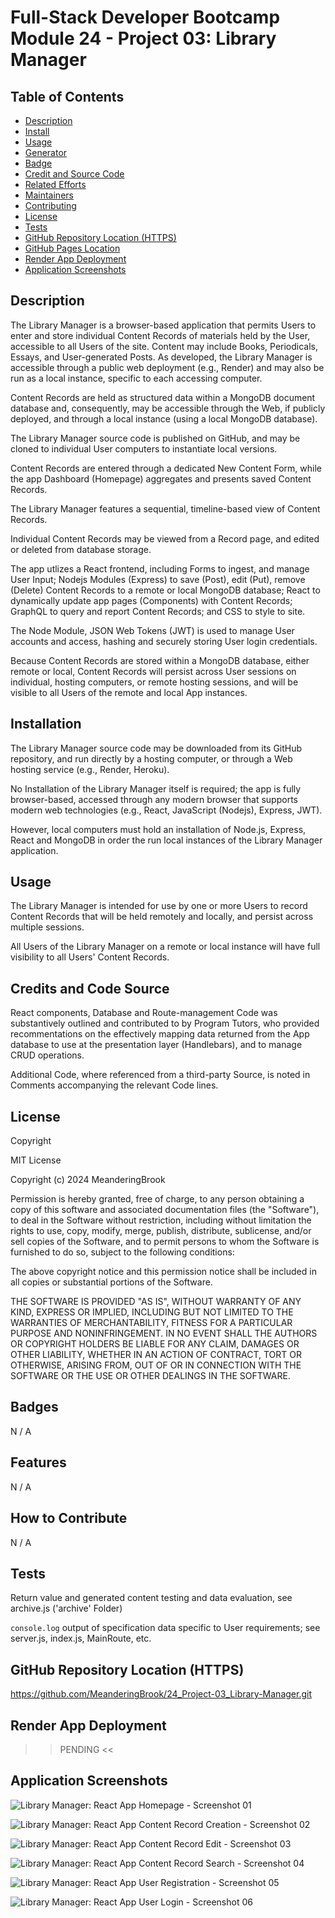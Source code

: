 # Full-Stack Developer Bootcamp Module 24 - Project 03: Library Manager

## Table of Contents

- [Description](#description)
- [Install](#install)
- [Usage](#usage)
- [Generator](#generator)
- [Badge](#badge)
- [Credit and Source Code](#credits-and-code-source)
- [Related Efforts](#related-efforts)
- [Maintainers](#maintainers)
- [Contributing](#contributing)
- [License](#license)
- [Tests](#tests)
- [GitHub Repository Location (HTTPS)](#github-repository-location-https)
- [GitHub Pages Location](#github-pages-location)
- [Render App Deployment](#render-app-deployment)
- [Application Screenshots](#application-screenshots) 


## Description

The Library Manager is a browser-based application that permits Users to enter and store individual Content Records of materials held by the User, accessible to all Users of the site. Content may include Books, Periodicals, Essays, and User-generated Posts. As developed, the Library Manager is accessible through a public web deployment (e.g., Render) and may also be run as a local instance, specific to each accessing computer.

Content Records are held as structured data within a MongoDB document database and, consequently, may be accessible through the Web, if publicly deployed, and through a local instance (using a local MongoDB database).

The Library Manager source code is published on GitHub, and may be cloned to individual User computers to instantiate local versions.

Content Records are entered through a dedicated  New Content Form, while the app Dashboard (Homepage) aggregates and presents saved Content Records.

The Library Manager features a sequential, timeline-based view of Content Records.

Individual Content Records may be viewed from a Record page, and edited or deleted from database storage.

The app utlizes a React frontend, including Forms to ingest, and manage User Input; Nodejs Modules (Express) to save (Post), edit (Put), remove (Delete) Content Records to a remote or local MongoDB database; React to dynamically update app pages (Components) with Content Records; GraphQL to query and report Content Records; and CSS to style to site. 

The Node Module, JSON Web Tokens (JWT) is used to manage User accounts and access, hashing and securely storing User login credentials.

Because Content Records are stored within a MongoDB database, either remote or local, Content Records will persist across User sessions on individual, hosting computers, or remote hosting sessions, and will be visible to all Users of the remote and local App instances.


## Installation

The Library Manager source code may be downloaded from its GitHub repository, and run directly by a hosting computer, or through a Web hosting service (e.g., Render, Heroku).

No Installation of the Library Manager itself is required; the app is fully browser-based, accessed through any modern browser that supports modern web technologies (e.g., React, JavaScript (Nodejs), Express, JWT).

However, local computers must hold an installation of Node.js, Express, React and MongoDB in order the run local instances of the Library Manager application.


## Usage

The Library Manager is intended for use by one or more Users to record Content Records that will be held remotely and locally, and persist across multiple sessions. 

All Users of the Library Manager on a remote or local instance will have full visibility to all Users' Content Records.


## Credits and Code Source

React components, Database and Route-management Code was substantively outlined and contributed to by Program Tutors, who provided recommentations on the effectively mapping data returned from the App database to use at the presentation layer (Handlebars), and to manage CRUD operations.

Additional Code, where referenced from a third-party Source, is noted in Comments accompanying the relevant Code lines.


## License

Copyright <YEAR> <COPYRIGHT Chris Milazzo>


MIT License

Copyright (c) 2024 MeanderingBrook

Permission is hereby granted, free of charge, to any person obtaining a copy
of this software and associated documentation files (the "Software"), to deal
in the Software without restriction, including without limitation the rights
to use, copy, modify, merge, publish, distribute, sublicense, and/or sell
copies of the Software, and to permit persons to whom the Software is
furnished to do so, subject to the following conditions:

The above copyright notice and this permission notice shall be included in all
copies or substantial portions of the Software.

THE SOFTWARE IS PROVIDED "AS IS", WITHOUT WARRANTY OF ANY KIND, EXPRESS OR
IMPLIED, INCLUDING BUT NOT LIMITED TO THE WARRANTIES OF MERCHANTABILITY,
FITNESS FOR A PARTICULAR PURPOSE AND NONINFRINGEMENT. IN NO EVENT SHALL THE
AUTHORS OR COPYRIGHT HOLDERS BE LIABLE FOR ANY CLAIM, DAMAGES OR OTHER
LIABILITY, WHETHER IN AN ACTION OF CONTRACT, TORT OR OTHERWISE, ARISING FROM,
OUT OF OR IN CONNECTION WITH THE SOFTWARE OR THE USE OR OTHER DEALINGS IN THE
SOFTWARE.


## Badges

N / A


## Features

N / A


## How to Contribute

N / A


## Tests

Return value and generated content testing and data evaluation, see archive.js ('archive' Folder)

`console.log` output of specification data specific to User requirements; see server.js, index.js, MainRoute, etc.


## GitHub Repository Location (HTTPS)

https://github.com/MeanderingBrook/24_Project-03_Library-Manager.git


## Render App Deployment

>> PENDING <<


## Application Screenshots

![Library Manager: React App Homepage - Screenshot 01](./assets/images/Note-Taker_Nodejs-App_Screenshot-01_Homepage.png?raw=true "Note Taker: Node.js App Homepage")

![Library Manager: React App Content Record Creation - Screenshot 02](./assets/images/Note-Taker_Nodejs-App_Screenshot-02_Note-Creation.png?raw=true "Note Taker: Node.js App Note Creation")

![Library Manager: React App Content Record Edit - Screenshot 03](./assets/images/Note-Taker_Nodejs-App_Screenshot-03_Category-Mgt.png?raw=true "Note Taker: Node.js Category Management")

![Library Manager: React App Content Record Search - Screenshot 04](./assets/images/Note-Taker_Nodejs-App_Screenshot-03_Category-Mgt.png?raw=true "Note Taker: Node.js Category Management")

![Library Manager: React App User Registration - Screenshot 05](./assets/images/Note-Taker_Nodejs-App_Screenshot-04_Note-Mgt.png?raw=true "Note Taker: Node.js App Note Management")

![Library Manager: React App User Login - Screenshot 06](./assets/images/Note-Taker_Nodejs-App_Screenshot-05_User-Registration.png?raw-true "Note Taker: Node.js App User Registration")